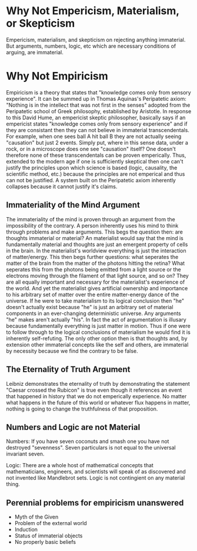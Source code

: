 # Why Not Empericism, Materialism, or Skepticism

Empericism, materialism, and skepticism on rejecting anything immaterial.  But arguments, numbers, logic, etc which are necessary conditions of arguing, are immaterial.

# Why Not Empiricism

Empiricism is a theory that states that "knowledge comes only from sensory experience".  It can be summed up in Thomas Aquinas's Peripatetic axiom: "Nothing is in the intellect that was not first in the senses" adopted from the Peripatetic school of Greek philosophy, established by Aristotle.  In response to this David Hume, an empericist skeptic philosopher, basically says if an empericist states "knowledge comes only from sensory experience" and if they are consistant then they can not believe in immaterial transcendentals.  For example, when one sees ball A hit ball B they are not actually seeing "causation" but just 2 events.  Simply put, where in this sense data, under a rock, or in a microscope does one see "causation" itself?  One doesn't therefore none of these transcendentals can be proven emperically.  Thus, extended to the modern age if one is sufficiently skeptical then one can't justify the principles upon which science is based (logic, causality, the scientific method, etc.) because the principles are not emperical and thus can not be justified.  A system built on the Peripatetic axiom inherently collapses because it cannot justify it's claims.

## Immateriality of the Mind Argument

The immateriality of the mind is proven through an argument from the impossibility of the contrary.  A person inherently uses his mind to think through problems and make arguments.  This begs the question then: are thoughts immaterial or material?  An materialist would say that the mind is fundamentally material and thoughts are just an emergent property of cells in the brain.  In the materialist's worldview everything is just the interaction of matter/energy. This then begs further questions: what seperates the matter of the brain from the matter of the photons hitting the retina?  What seperates this from the photons being emitted from a light source or the electrons moving through the filament of that light source, and so on?  They are all equally important and necessary for the materialist's experience of the world.  And yet the materialist gives artificial ownership and importance to his arbitrary set of matter over the entire matter-energy dance of the universe.  If he were to take materialism to its logical conclusion then "he" doesn't actually exist because "he" is just an arbitrary set of material components in an ever-changing deterministic universe.  Any arguments "he" makes aren't actually "his".  In fact the act of argumentation is illusary because fundamentally everything is just matter in motion.  Thus if one were to follow through to the logical conclusions of materialism he would find it is inherently self-refuting.  The only other option then is that thoughts and, by extension other immaterial concepts like the self and others, are immaterial by necessity because we find the contrary to be false.

## The Eternality of Truth Argument

Leibniz demonstrates the eternality of truth by demonstrating the statement "Caesar crossed the Rubicon" is true even though it references an event that happened in history that we do not emperically experience.  No matter what happens in the future of this world or whatever flux happens in matter, nothing is going to change the truthfulness of that proposition.

## Numbers and Logic are not Material

Numbers: If you have seven coconuts and smash one you have not destroyed "sevenness".  Seven particulars is not equal to the universal invariant seven.

Logic: There are a whole host of mathematical concepts that mathematicians, engineers, and scientists will speak of as discovered and not invented like Mandlebrot sets.  Logic is not contingient on any material thing.

## Perennial problems for empiricism unanswered

- Myth of the Given
- Problem of the external world
- Induction 
- Status of immaterial objects 
- No properly basic beliefs 
